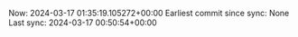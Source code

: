 Now: 2024-03-17 01:35:19.105272+00:00 Earliest commit since sync: None Last sync: 2024-03-17 00:50:54+00:00
